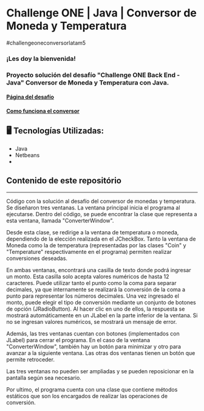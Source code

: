 # Challenge ONE | Java | Conversor de Moneda y Temperatura
#challengeoneconversorlatam5

### ¡Les doy la bienvenida!
### Proyecto solución del desafío "Challenge ONE Back End - Java" Conversor de Moneda y Temperatura con Java.

####  [Página del desafío](https://www.aluracursos.com/challenges/oracle-one-back-end/conversordemoneda) 

####  [Como funciona el conversor](https://www.youtube.com/watch?v=JQWKy7Mek0E) 

## 🖥️ Tecnologías Utilizadas:

- Java
- Netbeans
- </br>

## Contenido de este repositório
---
Código con la solución al desafío del conversor de monedas y temperatura.
Se diseñaron tres ventanas. La ventana principal inicia el programa al ejecutarse. Dentro del código, se puede encontrar la clase que representa a esta ventana, llamada "ConverterWindow".

Desde esta clase, se redirige a la ventana de temperatura o moneda, dependiendo de la elección realizada en el JCheckBox. Tanto la ventana de Moneda como la de temperatura (representadas por las clases "Coin" y "Temperature" respectivamente en el programa) permiten realizar conversiones deseadas.

En ambas ventanas, encontrará una casilla de texto donde podrá ingresar un monto. Esta casilla solo acepta valores numéricos de hasta 12 caracteres. Puede utilizar tanto el punto como la coma para separar decimales, ya que internamente se realizará la conversión de la coma a punto para representar los números decimales. Una vez ingresado el monto, puede elegir el tipo de conversión mediante un conjunto de botones de opción (JRadioButton). Al hacer clic en uno de ellos, la respuesta se mostrará automáticamente en un JLabel en la parte inferior de la ventana. Si no se ingresan valores numéricos, se mostrará un mensaje de error.

Además, las tres ventanas cuentan con botones (implementados con JLabel) para cerrar el programa. En el caso de la ventana "ConverterWindow", también hay un botón para minimizar y otro para avanzar a la siguiente ventana. Las otras dos ventanas tienen un botón que permite retroceder.

Las tres ventanas no pueden ser ampliadas y se pueden reposicionar en la pantalla según sea necesario.

Por ultimo, el programa cuenta con una clase que contiene métodos estáticos que son los encargados de realizar las operaciones de conversión.

